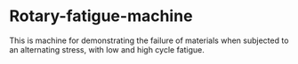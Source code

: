 # Rotary-fatigue-machine
This is machine for demonstrating the failure of materials when subjected to an alternating stress, with low and high cycle fatigue.
